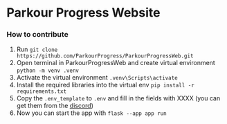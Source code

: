# Parkour Progress Website
### How to contribute
1. Run ```git clone https://github.com/ParkourProgress/ParkourProgressWeb.git```
2. Open terminal in ParkourProgressWeb and create virtual environment ```python -m venv .venv```
3. Activate the virtual environment ```.venv\Scripts\activate```
4. Install the required libraries into the virtual env ```pip install -r requirements.txt```
5. Copy the `.env_template` to `.env` and fill in the fields with XXXX (you can get them from the [discord](https://discord.gg/7apvrcx5Up))
6. Now you can start the app with ```flask --app app run```